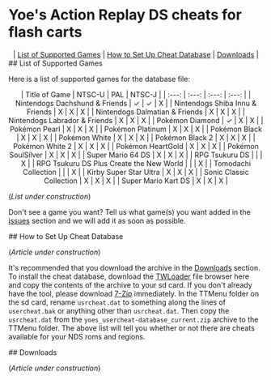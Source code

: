 # Yoe's Action Replay DS cheats for flash carts

<center>
  | <a href="#compatibility">List of Supported Games</a> | <a href="#how-to-setup">How to Set Up Cheat Database</a> | <a href="#downloads">Downloads</a> |
</center>


<a id="compatibility" name="compatibility" />
## List of Supported Games

Here is a list of supported games for the database file:

<center>
| Title of Game                            | NTSC-U | PAL   | NTSC-J |
| :---:                                    | :---:  | :---: | :---:  |
| Nintendogs Dachshund & Friends           | ✓      | ✓     | X      |
| Nintendogs Shiba Innu & Friends          | X      | X     | X      |
| Nintendogs Dalmatian & Friends           | X      | X     | X      |
| Nintendogs Labrador & Friends            | X      | X     | X      |
| Pokémon Diamond                          | ✓      | X     | X      |
| Pokémon Pearl                            | X      | X     | X      |
| Pokémon Platinum                         | X      | X     | X      |
| Pokémon Black                            | X      | X     | X      |
| Pokémon White                            | X      | X     | X      |
| Pokémon Black 2                          | X      | X     | X      |
| Pokémon White 2                          | X      | X     | X      |
| Pokémon HeartGold                        | X      | X     | X      |
| Pokémon SoulSilver                       | X      | X     | X      |
| Super Mario 64 DS                        | X      | X     | X      |
| RPG Tsukuru DS                           |        |       | X      |
| RPG Tsukuru DS Plus Create the New World |        |       | X      |
| Tomodachi Collection                     |        |       | X      |
| Kirby Super Star Ultra                   | X      | X     | X      |
| Sonic Classic Collection                 | X      | X     | X      |
| Super Mario Kart DS                      | X      | X     | X      |
</center>

(_List under construction_)

Don't see a game you want? Tell us what game(s) you want added in the <a href="https://github.com/SparrOSDeveloperTeam/yoes-nds-cheat-database/issues">issues</a> section and we will add it as soon as possible.


<a id="how-to-setup" name="how-to-setup" />
## How to Set Up Cheat Database

(_Article under construction_)

It's recommended that you download the archive in the <a href="#downloads">Downloads</a> section. To install the cheat database, download the <a href="https://github.com/Robz8/TWLoader/releases/download/v6.6.2/TWLoader.7z">TWLoader</a> file browser here and copy the contents of the archive to your sd card. If you don't already have the tool, please download <a href="https://www.7-zip.org/">7-Zip</a> immediately. In the TTMenu folder on the sd card, rename `usrcheat.dat` to something along the lines of `usercheat.bak` or anything other than `usrcheat.dat`. Then copy the `usrcheat.dat` from the `yoes_usercheat-database_current.zip` archive to the TTMenu folder. The above list will tell you whether or not there are cheats available for your NDS roms and regions.


<a id="downloads" name="downloads" />
## Downloads

(_Article under construction_)
